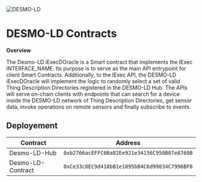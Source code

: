 ![DESMO-LD](https://github.com/vaimee/desmo/blob/c763cec12f6c9060a9f1a3335ff4cff60ece3df2/imgs/desmo-logo.png)
# DESMO-LD Contracts

**Overview** 

The Desmo-LD iExecDOracle is a Smart contract that implements the IExec INTERFACE_NAME. Its purpose is to serve as the main API entrypoint for client Smart Contracts. Additionally, to the IExec API, the DESMO-LD iExecDOracle will implement the logic to randomly select a set of valid Thing Description Directories registered in the DESMO-LD Hub. The APIs will serve on-chain clients with endpoints that can search for a device inside the DESMO-LD network of Thing Description Directories, get sensor data, invoke operations on remote sensors and finally subscribe to events.

## Deployement
| Contract  | Address  | 
|---|---|
| Desmo-LD-Hub  | `0xb2766acEFFC0Ba82Ee921e34156C950B07e8760B`  |
| Desmo-LD-Contract | `0xCe33c8EC9d418bB1e1095bB4C6d99834C7996BF0`  |